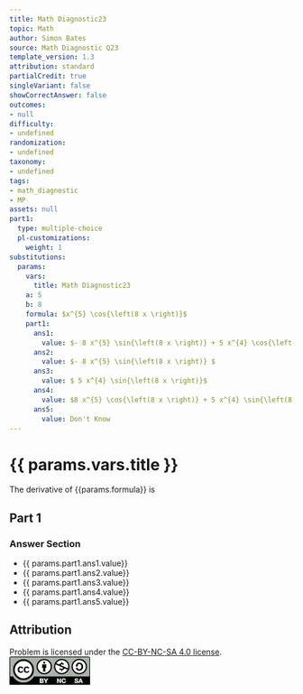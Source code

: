 ```yaml
---
title: Math Diagnostic23
topic: Math
author: Simon Bates
source: Math Diagnostic Q23
template_version: 1.3
attribution: standard
partialCredit: true
singleVariant: false
showCorrectAnswer: false
outcomes:
- null
difficulty:
- undefined
randomization:
- undefined
taxonomy:
- undefined
tags:
- math_diagnostic
- MP
assets: null
part1:
  type: multiple-choice
  pl-customizations:
    weight: 1
substitutions:
  params:
    vars:
      title: Math Diagnostic23
    a: 5
    b: 8
    formula: $x^{5} \cos{\left(8 x \right)}$
    part1:
      ans1:
        value: $- 8 x^{5} \sin{\left(8 x \right)} + 5 x^{4} \cos{\left(8 x \right)}$
      ans2:
        value: $- 8 x^{5} \sin{\left(8 x \right)} $
      ans3:
        value: $ 5 x^{4} \sin{\left(8 x \right)}$
      ans4:
        value: $8 x^{5} \cos{\left(8 x \right)} + 5 x^{4} \sin{\left(8 x \right)}$
      ans5:
        value: Don't Know
---
```

# {{ params.vars.title }}
The derivative of {{params.formula}} is

## Part 1

### Answer Section

- {{ params.part1.ans1.value}}
- {{ params.part1.ans2.value}}
- {{ params.part1.ans3.value}}
- {{ params.part1.ans4.value}}
- {{ params.part1.ans5.value}}

## Attribution

Problem is licensed under the [CC-BY-NC-SA 4.0 license](https://creativecommons.org/licenses/by-nc-sa/4.0/).<br> ![The Creative Commons 4.0 license requiring attribution-BY, non-commercial-NC, and share-alike-SA license.](https://raw.githubusercontent.com/firasm/bits/master/by-nc-sa.png)